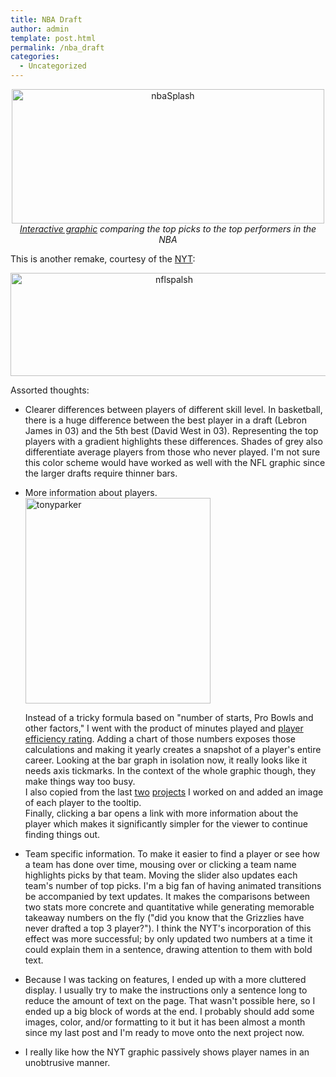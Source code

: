 ```yaml
---
title: NBA Draft
author: admin
template: post.html
permalink: /nba_draft
categories:
  - Uncategorized
---
```

<p style="text-align: center;">
  <a href="http://roadtolarissa.com/nba-draft/graph.html"><img class="wp-image-266 aligncenter" alt="nbaSplash" src="http://www.roadtolarissa.com/wp-content/uploads/2013/06/nbaSplash.png" width="500" height="215" /><br /> </a><em><a href="http://roadtolarissa.com/nba-draft/graph.html">Interactive graphic</a> comparing the top picks to the top performers in the NBA</em>
</p>

<p style="text-align: left;">
  This is another remake, courtesy of the <a href="http://www.nytimes.com/interactive/2013/04/25/sports/football/picking-the-best-in-the-nfl-draft.html?_r=0">NYT</a>:
</p>

<p style="text-align: center;">
  <a href="http://www.nytimes.com/interactive/2013/04/25/sports/football/picking-the-best-in-the-nfl-draft.html?_r=0"><img class=" wp-image-268 aligncenter" alt="nflspalsh" src="http://www.roadtolarissa.com/wp-content/uploads/2013/06/nflspalsh.png" width="508" height="165" /></a>
</p>

<p style="text-align: left;">
  Assorted thoughts:
</p>

*   Clearer differences between players of different skill level. In basketball, there is a huge difference between the best player in a draft (Lebron James in 03) and the 5th best (David West in 03). Representing the top players with a gradient highlights these differences. Shades of grey also differentiate &#x20; average &#x20; players from those who never played. I'm not sure this color scheme would have worked as well with the NFL graphic since the larger drafts require thinner bars.

*   More information about players.  
    [<img class="size-full wp-image-270 aligncenter" alt="tonyparker" src="http://www.roadtolarissa.com/wp-content/uploads/2013/06/tonyparker1.png" width="296" height="329" />][1]  

    Instead of a tricky formula based on "number of starts, Pro Bowls and other factors," I went with the product of minutes played and [player efficiency rating][2]. Adding a chart of those numbers exposes those calculations and making it yearly creates a snapshot of a player's entire career. Looking at the bar graph in isolation now, it really looks like it needs axis tickmarks. In the context of the whole graphic though, they make things way too busy.  
    I also copied from the last [two][3]&#x20;[projects][4] I worked on and added an image of each player to the tooltip.  
    Finally, clicking a bar opens a link with more information about the player which makes it significantly simpler for the viewer to continue finding things out.

*   Team specific information. To make it easier to find a player or see how a team has done over time, mousing over or clicking a team name highlights picks by that team. Moving the slider also updates each team's number of top picks. I'm a big fan of having animated transitions be accompanied by text updates. It makes the comparisons between two stats more concrete and quantitative while generating memorable takeaway numbers on the fly ("did you know that the Grizzlies have never drafted a top 3 player?"). I think the NYT's incorporation of this effect was more successful; by only updated two numbers at a time it could explain them in a sentence, drawing attention to them with bold text.

*   Because I was tacking on features, I ended up with a more cluttered display. I usually try to make the instructions only a sentence long to reduce the amount of text on the page. That wasn't possible here, so I ended up a big block of words at the end. I probably should add some images, color, and/or formatting to it but it has been almost a month since my last post and I'm ready to move onto the next project now.
*   I really like how the NYT graphic passively shows player names in an unobtrusive manner.

 [1]: http://www.roadtolarissa.com/wp-content/uploads/2013/06/tonyparker1.png
 [2]: http://en.wikipedia.org/wiki/Player_Efficiency_Rating
 [3]: http://www.roadtolarissa.com/film-strips/
 [4]: http://roadtolarissa.com/meteors/
